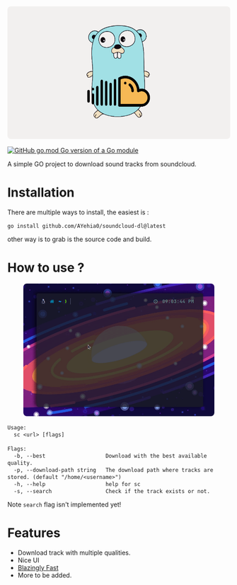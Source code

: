 
<p align="center">
    <img src="assets/go-sound.png" height="300px" style="border-radius:8px" alt="goandsoundcloud">
</p>

[![GitHub go.mod Go version of a Go module](https://img.shields.io/github/go-mod/go-version/gomods/athens.svg)](https://go.dev/dl/)

A simple GO project to download sound tracks from soundcloud.


# Installation

There are multiple ways to install, the easiest is :
```
go install github.com/AYehia0/soundcloud-dl@latest
```
other way is to grab is the source code and build.

# How to use ?

<p align="center">
    <img src="assets/soundcloud-dl-github.gif" height="300px" style="border-radius:8px" alt="goandsoundcloud">
</p>


```
Usage:
  sc <url> [flags]

Flags:
  -b, --best                   Download with the best available quality.
  -p, --download-path string   The download path where tracks are stored. (default "/home/<username>")
  -h, --help                   help for sc
  -s, --search                 Check if the track exists or not.
```
Note `search` flag isn't implemented yet!

# Features

- Download track with multiple qualities.
- Nice UI
- [Blazingly Fast](https://youtu.be/Z0GX2mTUtfo)
- More to be added.
